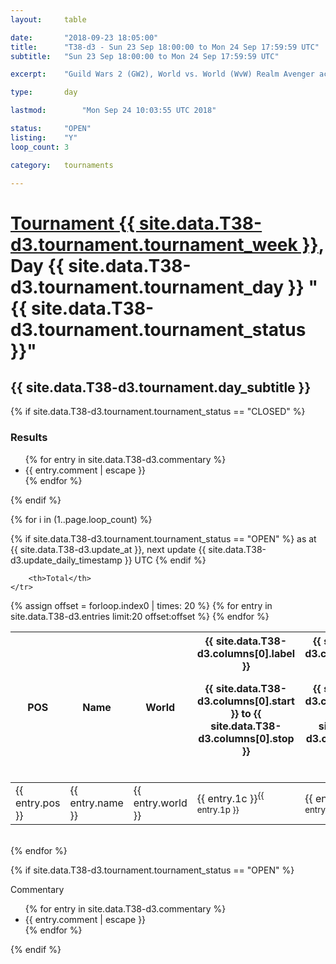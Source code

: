 ```yaml
---
layout: 	table

date: 		"2018-09-23 18:05:00"
title: 		"T38-d3 - Sun 23 Sep 18:00:00 to Mon 24 Sep 17:59:59 UTC"
subtitle: 	"Sun 23 Sep 18:00:00 to Mon 24 Sep 17:59:59 UTC"

excerpt:    "Guild Wars 2 (GW2), World vs. World (WvW) Realm Avenger achivement Tournament. \"Every Kill Counts\""

type:       day

lastmod: 		"Mon Sep 24 10:03:55 UTC 2018"

status:     "OPEN"
listing:    "Y"
loop_count: 3

category: 	tournaments

---
```

<div class="table_header">
    <h1><a href="{{ site.data.T38-d3.tournament.week_url }}">Tournament {{ site.data.T38-d3.tournament.tournament_week }}</a>, Day {{ site.data.T38-d3.tournament.tournament_day }} "{{ site.data.T38-d3.tournament.tournament_status }}"</h1>
    <h2>{{ site.data.T38-d3.tournament.day_subtitle }}</h2> 
</div>

{% if site.data.T38-d3.tournament.tournament_status == "CLOSED" %} 
<div class="commentary">
  <h3>Results</h3>
  <ul>
    {% for entry in site.data.T38-d3.commentary %}
    <li class="commentary_list">{{ entry.comment | escape }}</li>
    {% endfor %}
  </ul>
</div>
{% endif %}


{% for i in (1..page.loop_count) %}

{% if site.data.T38-d3.tournament.tournament_status == "OPEN" %} 
<span class="table_nextupdate">as at {{ site.data.T38-d3.update_at }}, next update {{ site.data.T38-d3.update_daily_timestamp }} UTC</span> 
{% endif %}

<table class="day_table">
  <colgroup>
    <col style="width:18px">
    <col style="width:55px">
    <col style="width:55px">
    <col style="width:12px">
    <col style="width:12px">
    <col style="width:12px">
    <col style="width:12px">
    <col style="width:12px">
    <col style="width:12px">
    <col style="width:12px">
    <col style="width:12px">
    <col style="width:12px">
    <col style="width:12px">
    <col style="width:12px">
    <col style="width:12px">
    <col style="width:12px">
    <col style="width:12px">
    <col style="width:12px">
    <col style="width:12px">
    <col style="width:12px">
    <col style="width:12px">
    <col style="width:12px">
    <col style="width:12px">
    <col style="width:12px">
    <col style="width:12px">
    <col style="width:12px">
    <col style="width:12px">
    <col style="width:18px">
  </colgroup>  
  <thead>
    <tr>
        <th>POS</th>
        <th class="AlignLeft">Name</th>
        <th class="AlignLeft">World</th>

<th><div class="label">{{ site.data.T38-d3.columns[0].label }}<p class="onhover">{{ site.data.T38-d3.columns[0].start }} to {{ site.data.T38-d3.columns[0].stop }}</p></div>​</th>
<th><div class="label">{{ site.data.T38-d3.columns[1].label }}<p class="onhover">{{ site.data.T38-d3.columns[1].start }} to {{ site.data.T38-d3.columns[1].stop }}</p></div>​</th>
<th><div class="label">{{ site.data.T38-d3.columns[2].label }}<p class="onhover">{{ site.data.T38-d3.columns[2].start }} to {{ site.data.T38-d3.columns[2].stop }}</p></div>​</th>
<th><div class="label">{{ site.data.T38-d3.columns[3].label }}<p class="onhover">{{ site.data.T38-d3.columns[3].start }} to {{ site.data.T38-d3.columns[3].stop }}</p></div>​</th>
<th><div class="label">{{ site.data.T38-d3.columns[4].label }}<p class="onhover">{{ site.data.T38-d3.columns[4].start }} to {{ site.data.T38-d3.columns[4].stop }}</p></div>​</th>
<th><div class="label">{{ site.data.T38-d3.columns[5].label }}<p class="onhover">{{ site.data.T38-d3.columns[5].start }} to {{ site.data.T38-d3.columns[5].stop }}</p></div>​</th>
<th><div class="label">{{ site.data.T38-d3.columns[6].label }}<p class="onhover">{{ site.data.T38-d3.columns[6].start }} to {{ site.data.T38-d3.columns[6].stop }}</p></div>​</th>
<th><div class="label">{{ site.data.T38-d3.columns[7].label }}<p class="onhover">{{ site.data.T38-d3.columns[7].start }} to {{ site.data.T38-d3.columns[7].stop }}</p></div>​</th>
<th><div class="label">{{ site.data.T38-d3.columns[8].label }}<p class="onhover">{{ site.data.T38-d3.columns[8].start }} to {{ site.data.T38-d3.columns[8].stop }}</p></div>​</th>
<th><div class="label">{{ site.data.T38-d3.columns[9].label }}<p class="onhover">{{ site.data.T38-d3.columns[9].start }} to {{ site.data.T38-d3.columns[9].stop }}</p></div>​</th>
<th><div class="label">{{ site.data.T38-d3.columns[10].label }}<p class="onhover">{{ site.data.T38-d3.columns[10].start }} to {{ site.data.T38-d3.columns[10].stop }}</p></div>​</th>

<th><div class="label">{{ site.data.T38-d3.columns[11].label }}<p class="onhover">{{ site.data.T38-d3.columns[11].start }} to {{ site.data.T38-d3.columns[11].stop }}</p></div>​</th>
<th><div class="label">{{ site.data.T38-d3.columns[12].label }}<p class="onhover">{{ site.data.T38-d3.columns[12].start }} to {{ site.data.T38-d3.columns[12].stop }}</p></div>​</th>
<th><div class="label">{{ site.data.T38-d3.columns[13].label }}<p class="onhover">{{ site.data.T38-d3.columns[13].start }} to {{ site.data.T38-d3.columns[13].stop }}</p></div>​</th>
<th><div class="label">{{ site.data.T38-d3.columns[14].label }}<p class="onhover">{{ site.data.T38-d3.columns[14].start }} to {{ site.data.T38-d3.columns[14].stop }}</p></div>​</th>
<th><div class="label">{{ site.data.T38-d3.columns[15].label }}<p class="onhover">{{ site.data.T38-d3.columns[15].start }} to {{ site.data.T38-d3.columns[15].stop }}</p></div>​</th>
<th><div class="label">{{ site.data.T38-d3.columns[16].label }}<p class="onhover">{{ site.data.T38-d3.columns[16].start }} to {{ site.data.T38-d3.columns[16].stop }}</p></div>​</th>
<th><div class="label">{{ site.data.T38-d3.columns[17].label }}<p class="onhover">{{ site.data.T38-d3.columns[17].start }} to {{ site.data.T38-d3.columns[17].stop }}</p></div>​</th>
<th><div class="label">{{ site.data.T38-d3.columns[18].label }}<p class="onhover">{{ site.data.T38-d3.columns[18].start }} to {{ site.data.T38-d3.columns[18].stop }}</p></div>​</th>
<th><div class="label">{{ site.data.T38-d3.columns[19].label }}<p class="onhover">{{ site.data.T38-d3.columns[19].start }} to {{ site.data.T38-d3.columns[19].stop }}</p></div>​</th>
<th><div class="label">{{ site.data.T38-d3.columns[20].label }}<p class="onhover">{{ site.data.T38-d3.columns[20].start }} to {{ site.data.T38-d3.columns[20].stop }}</p></div>​</th>

<th><div class="label">{{ site.data.T38-d3.columns[21].label }}<p class="onhover">{{ site.data.T38-d3.columns[21].start }} to {{ site.data.T38-d3.columns[21].stop }}</p></div>​</th>
<th><div class="label">{{ site.data.T38-d3.columns[22].label }}<p class="onhover">{{ site.data.T38-d3.columns[22].start }} to {{ site.data.T38-d3.columns[22].stop }}</p></div>​</th>
<th><div class="label">{{ site.data.T38-d3.columns[23].label }}<p class="onhover">{{ site.data.T38-d3.columns[23].start }} to {{ site.data.T38-d3.columns[23].stop }}</p></div>​</th>

        <th>Total</th>
    </tr>
  </thead>
  {% assign offset = forloop.index0 | times: 20 %}
<tbody>
{% for entry in site.data.T38-d3.entries limit:20 offset:offset %}
  <tr>
    <td class="pl{{ entry.pos }}">{{ entry.pos }}</td>
    <td class="AlignLeft">{{ entry.name }}</td>
    <td class="AlignLeft">{{ entry.world }}</td>
    <td class="pl{{ entry.1p }}">{{ entry.1c }}<sup>{{ entry.1p }}</sup></td>
    <td class="pl{{ entry.2p }}">{{ entry.2c }}<sup>{{ entry.2p }}</sup></td>
    <td class="pl{{ entry.3p }}">{{ entry.3c }}<sup>{{ entry.3p }}</sup></td>
    <td class="pl{{ entry.4p }}">{{ entry.4c }}<sup>{{ entry.4p }}</sup></td>
    <td class="pl{{ entry.5p }}">{{ entry.5c }}<sup>{{ entry.5p }}</sup></td>
    <td class="pl{{ entry.6p }}">{{ entry.6c }}<sup>{{ entry.6p }}</sup></td>
    <td class="pl{{ entry.7p }}">{{ entry.7c }}<sup>{{ entry.7p }}</sup></td>
    <td class="pl{{ entry.8p }}">{{ entry.8c }}<sup>{{ entry.8p }}</sup></td>
    <td class="pl{{ entry.9p }}">{{ entry.9c }}<sup>{{ entry.9p }}</sup></td>
    <td class="pl{{ entry.10p }}">{{ entry.10c }}<sup>{{ entry.10p }}</sup></td>
    <td class="pl{{ entry.11p }}">{{ entry.11c }}<sup>{{ entry.11p }}</sup></td>
    <td class="pl{{ entry.12p }}">{{ entry.12c }}<sup>{{ entry.12p }}</sup></td>
    <td class="pl{{ entry.13p }}">{{ entry.13c }}<sup>{{ entry.13p }}</sup></td>
    <td class="pl{{ entry.14p }}">{{ entry.14c }}<sup>{{ entry.14p }}</sup></td>
    <td class="pl{{ entry.15p }}">{{ entry.15c }}<sup>{{ entry.15p }}</sup></td>
    <td class="pl{{ entry.16p }}">{{ entry.16c }}<sup>{{ entry.16p }}</sup></td>
    <td class="pl{{ entry.17p }}">{{ entry.17c }}<sup>{{ entry.17p }}</sup></td>
    <td class="pl{{ entry.18p }}">{{ entry.18c }}<sup>{{ entry.18p }}</sup></td>
    <td class="pl{{ entry.19p }}">{{ entry.19c }}<sup>{{ entry.19p }}</sup></td>
    <td class="pl{{ entry.20p }}">{{ entry.20c }}<sup>{{ entry.20p }}</sup></td>
    <td class="pl{{ entry.21p }}">{{ entry.21c }}<sup>{{ entry.21p }}</sup></td>
    <td class="pl{{ entry.22p }}">{{ entry.22c }}<sup>{{ entry.22p }}</sup></td>
    <td class="pl{{ entry.23p }}">{{ entry.23c }}<sup>{{ entry.23p }}</sup></td>
    <td class="pl{{ entry.24p }}">{{ entry.24c }}<sup>{{ entry.24p }}</sup></td>
    <td>{{ entry.total }}</td>
  </tr>
{% endfor %}  
</tbody>
</table>
<div class="leaderboard"></div>
<br />
{% endfor %}

{% if site.data.T38-d3.tournament.tournament_status == "OPEN" %} 
<div class="commentary">
  <span class="commentary_title">Commentary</span>
  <ul>
    {% for entry in site.data.T38-d3.commentary %}
    <li class="commentary_list">{{ entry.comment | escape }}</li>
    {% endfor %}
  </ul>
</div>
{% endif %}


